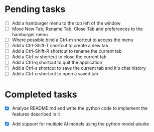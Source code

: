 # Pending tasks

- [ ] Add a hamburger menu to the top left of the window
- [ ] Move New Tab, Rename Tab, Close Tab and preferences to the hamburger menu
- [ ] Where possible bind a Ctrl-m shortcut to access the menu
- [ ] Add a Ctrl-Shift-T shortcut to create a new tab
- [ ] Add a Ctrl-Shift-R shortcut to rename the current tab
- [ ] Add a Ctrl-w shortcut to close the current tab
- [ ] Add a Ctrl-q shortcut to quit the application
- [ ] Add a Ctrl-s shortcut to save the current tab and it's chat history
- [ ] Add a Ctrl-o shortcut to open a saved tab

# Completed tasks

- [x] Analyze README.md and write the python code to implement the features described in it
- [x] Add support for multiple AI models using the python model aisuite

